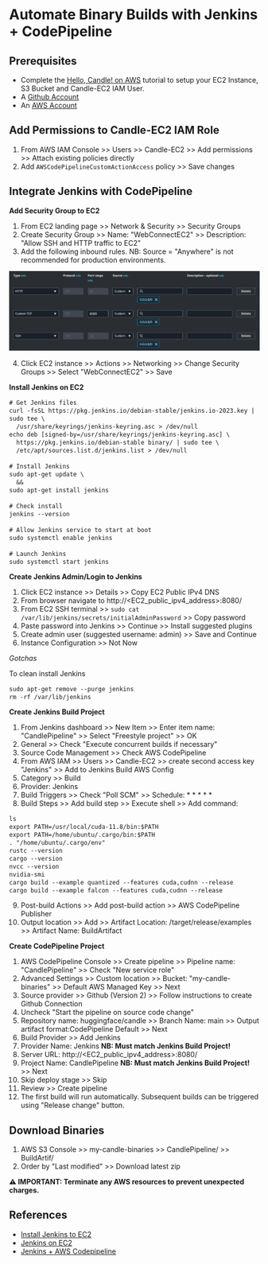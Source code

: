# Automate Binary Builds with Jenkins + CodePipeline

## Prerequisites

* Complete the [Hello, Candle! on AWS](./hello-aws.md) tutorial to setup your EC2 Instance, S3 Bucket and Candle-EC2 IAM User.
* A [Github Account](https://github.com/join)
* An [AWS Account](https://portal.aws.amazon.com/billing/signup)

## Add Permissions to Candle-EC2 IAM Role

1. From AWS IAM Console >> Users >> Candle-EC2 >> Add permissions >> Attach existing policies directly
2. Add `AWSCodePipelineCustomActionAccess` policy >> Save changes

## Integrate Jenkins with CodePipeline

**Add Security Group to EC2**

1. From EC2 landing page >> Network & Security >> Security Groups 
2. Create Security Group >> Name: "WebConnectEC2" >> Description: "Allow SSH and HTTP traffic to EC2"
3. Add the following inbound rules. NB: Source = "Anywhere" is not recommended for production environments.

![image](../assets/aws/jenkins-pipeline/aws-ec2-security-group.png)  

4. Click EC2 instance >> Actions >> Networking >> Change Security Groups >> Select "WebConnectEC2" >> Save

**Install Jenkins on EC2**

```
# Get Jenkins files
curl -fsSL https://pkg.jenkins.io/debian-stable/jenkins.io-2023.key | sudo tee \
  /usr/share/keyrings/jenkins-keyring.asc > /dev/null
echo deb [signed-by=/usr/share/keyrings/jenkins-keyring.asc] \
  https://pkg.jenkins.io/debian-stable binary/ | sudo tee \
  /etc/apt/sources.list.d/jenkins.list > /dev/null

# Install Jenkins
sudo apt-get update \
  &&
sudo apt-get install jenkins

# Check install
jenkins --version

# Allow Jenkins service to start at boot
sudo systemctl enable jenkins

# Launch Jenkins
sudo systemctl start jenkins
```

**Create Jenkins Admin/Login to Jenkins**

1. Click EC2 instance >> Details >> Copy EC2 Public IPv4 DNS
2. From browser navigate to http://<EC2_public_ipv4_address>:8080/
3. From EC2 SSH terminal >> `sudo cat /var/lib/jenkins/secrets/initialAdminPassword` >> Copy password
4. Paste password into Jenkins >> Continue >> Install suggested plugins
5. Create admin user (suggested username: admin) >> Save and Continue
6. Instance Configuration >> Not Now


*Gotchas*

To clean install Jenkins
```
sudo apt-get remove --purge jenkins
rm -rf /var/lib/jenkins
```

**Create Jenkins Build Project**
1. From Jenkins dashboard >> New Item >> Enter item name: "CandlePipeline" >> Select "Freestyle project" >> OK
2. General >> Check "Execute concurrent builds if necessary"
3. Source Code Management >> Check AWS CodePipeline
4. From AWS IAM >> Users >> Candle-EC2 >> create second access key "Jenkins" >> Add to Jenkins Build AWS Config
5. Category >> Build
6. Provider: Jenkins
7. Build Triggers >> Check "Poll SCM" >> Schedule: * * * * *
8. Build Steps >> Add build step >> Execute shell >> Add command:
  ```
  ls
  export PATH=/usr/local/cuda-11.8/bin:$PATH
  export PATH=/home/ubuntu/.cargo/bin:$PATH
  . "/home/ubuntu/.cargo/env"
  rustc --version
  cargo --version
  nvcc --version
  nvidia-smi
  cargo build --example quantized --features cuda,cudnn --release
  cargo build --example falcon --features cuda,cudnn --release
  ```
9. Post-build Actions >> Add post-build action >> AWS CodePipeline Publisher
10. Output location >> Add >> Artifact Location: /target/release/examples >> Artifact Name: BuildArtifact

**Create CodePipeline Project**
1. AWS CodePipeline Console >> Create pipeline >> Pipeline name: "CandlePipeline" >> Check "New service role"
2. Advanced Settings >> Custom location >> Bucket: "my-candle-binaries" >> Default AWS Managed Key >> Next
3. Source provider >> Github (Version 2) >> Follow instructions to create Github Connection
4. Uncheck "Start the pipeline on source code change"
5. Repository name: huggingface/candle >> Branch Name: main >> Output artifact format:CodePipeline Default >> Next
6. Build Provider >> Add Jenkins
7. Provider Name: Jenkins **NB: Must match Jenkins Build Project!**
8. Server URL: http://<EC2_public_ipv4_address>:8080/
9. Project Name: CandlePipeline **NB: Must match Jenkins Build Project!** >> Next
10. Skip deploy stage >> Skip
11. Review >> Create pipeline
12. The first build will run automatically. Subsequent builds can be triggered using "Release change" button.

## Download Binaries

1. AWS S3 Console >> my-candle-binaries >> CandlePipeline/ >> BuildArtif/
2. Order by "Last modified" >> Download latest zip

**⚠️ IMPORTANT: Terminate any AWS resources to prevent unexpected charges.** 

## References
* [Install Jenkins to EC2](https://www.jenkins.io/doc/book/installing/linux/#debianubuntu)
* [Jenkins on EC2](https://www.jenkins.io/doc/tutorials/tutorial-for-installing-jenkins-on-AWS/#installing-and-configuring-jenkins)
* [Jenkins + AWS Codepipeline](https://docs.aws.amazon.com/codepipeline/latest/userguide/tutorials-four-stage-pipeline.html#tutorials-four-stage-pipeline-prerequisites-jenkins-iam-role/)
